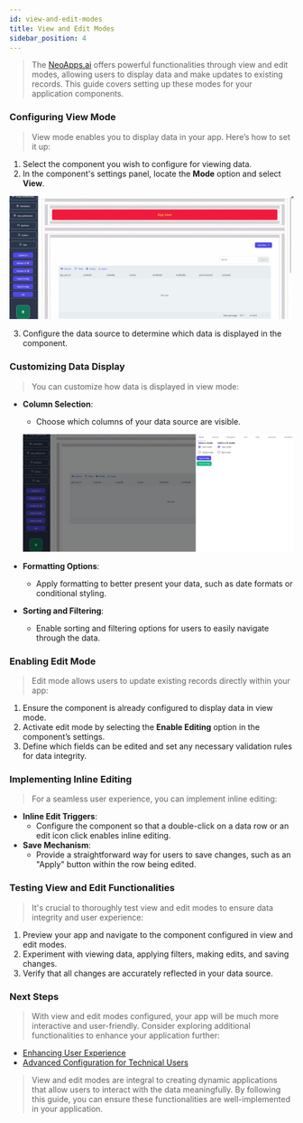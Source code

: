```yaml
---
id: view-and-edit-modes
title: View and Edit Modes
sidebar_position: 4
---
```



> The [NeoApps.ai](https://neoapps.ai/) offers powerful functionalities through view and edit modes, allowing users to display data and make updates to existing records. This guide covers setting up these modes for your application components.

### Configuring View Mode

> View mode enables you to display data in your app. Here’s how to set it up:

1. Select the component you wish to configure for viewing data.
2. In the component's settings panel, locate the **Mode** option and select **View**.

![Selecting View Mode](../../static/img/view_mode_selection.gif)

3. Configure the data source to determine which data is displayed in the component.

<!-- ![View Mode Configuration](/img/neoapps_ai_logo.png) -->

### Customizing Data Display

> You can customize how data is displayed in view mode:

- **Column Selection**: 
    - Choose which columns of your data source are visible.

    ![View Feild Changes](../../static/img/table_view_changes.gif)

- **Formatting Options**: 
    - Apply formatting to better present your data, such as date formats or conditional styling.

- **Sorting and Filtering**: 
    - Enable sorting and filtering options for users to easily navigate through the data.

<!-- ![Customizing Data Display](/img/neoapps_ai_logo.png) -->

### Enabling Edit Mode

> Edit mode allows users to update existing records directly within your app:

1. Ensure the component is already configured to display data in view mode.
2. Activate edit mode by selecting the **Enable Editing** option in the component’s settings.
3. Define which fields can be edited and set any necessary validation rules for data integrity.

<!-- ![Enabling Edit Mode](/img/neoapps_ai_logo.png) -->

### Implementing Inline Editing

> For a seamless user experience, you can implement inline editing:

- **Inline Edit Triggers**: 
    - Configure the component so that a double-click on a data row or an edit icon click enables inline editing.
- **Save Mechanism**: 
    - Provide a straightforward way for users to save changes, such as an "Apply" button within the row being edited.

<!-- ![Implementing Inline Editing](/img/neoapps_ai_logo.png) -->

### Testing View and Edit Functionalities

> It's crucial to thoroughly test view and edit modes to ensure data integrity and user experience:

1. Preview your app and navigate to the component configured in view and edit modes.
2. Experiment with viewing data, applying filters, making edits, and saving changes.
3. Verify that all changes are accurately reflected in your data source.

<!-- ![Testing View and Edit Functionalities](/img/neoapps_ai_logo.png) -->

### Next Steps

> With view and edit modes configured, your app will be much more interactive and user-friendly. Consider exploring additional functionalities to enhance your application further:

- [Enhancing User Experience](./enhancing-user-experience)
- [Advanced Configuration for Technical Users](./advanced-configuration)

> View and edit modes are integral to creating dynamic applications that allow users to interact with the data meaningfully. By following this guide, you can ensure these functionalities are well-implemented in your application.
